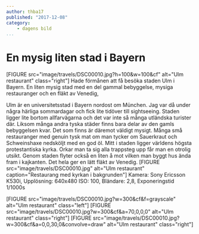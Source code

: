 ```yaml
---
author: thba17
published: "2017-12-08"
category:
    - dagens bild
...
```

En mysig liten stad i Bayern
===================
[FIGURE src="image/travels/DSC00010.jpg?h=100&w=100&cf" alt="Ulm restaurant" class="right"]
Hade förmånen att få besöka staden Ulm i Bayern. En liten mysig stad med en del gammal bebyggelse, mysiga restauranger och en fläkt av Venedig,

<!--more-->
Ulm är en universitetsstad i Bayern nordost om München. Jag var då under några härliga sommardagar och fick lite tidöver till sightseeing. Staden ligger lite bortom allfarvägarna och det var inte så många utländska turister där. Liksom många andra tyska städer finns bara delar av den gamls bebyggelsen kvar. Det som finns är däremot väldigt mysigt. Många små restauranger med genuin tysk mat om man tycker om Sauerkraut och Schweinshaxe nedsköljt med en god öl. Mitt i staden ligger världens högsta protestantiska kyrka. Orkar man ta sig alla trappsteg upp får man en otrolig utsikt. Genom staden flyter också en liten å mot vilken man byggt hus ända fram i kajkanten. Det hela ger en lätt fläkt av Venedig.
[FIGURE src="image/travels/DSC00010.jpg" alt="Ulm restaurant" caption="Restaurang med kyrkan i bakgrunden"]
Kamera: Sony Ericsson K530i, Upplösning: 640x480 ISO: 100, Bländare: 2,8, Exponeringstid 1/1000s

[FIGURE src="image/travels/DSC00010.jpg?w=300&cf&f=grayscale" alt="Ulm restaurant" class="left"]
[FIGURE src="image/travels/DSC00010.jpg?w=300&cf&a=70,0,0,0" alt="Ulm restaurant" class="right"]
[FIGURE src="image/travels/DSC00010.jpg?w=300&cf&a=0,0,30,0&convolve=draw" alt="Ulm restaurant" class="right"]
